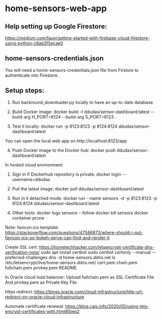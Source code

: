 # home-sensors-web-app

## Help setting up Google Firestore:
https://medium.com/faun/getting-started-with-firebase-cloud-firestore-using-python-c6ab3f5ecae0

## home-sensors-credentials.json
You will need a home-sensors-credentials.json file from Firstore to authenticate into Firestore.

## Setup steps:
1) Run backround_downloader.py locally to have an up-to-date database

2) Build Docker image:
docker build -t ddudas/sensor-dashboard:latest --build-arg H_PORT=8124 --build-arg S_PORT=8123 .

3) Test it locally:
docker run -p 8123:8123 -p 8124:8124 ddudas/sensor-dashboard:latest

You can open the local web app on http://localhost:8123/app

4) Push Docker image to the Docker hub:
docker push ddudas/sensor-dashboard:latest



In hosted cloud environment:

1) Sign in if Dockerhub repository is private:
docker login --username=ddudas

2) Pull the latest image:
docker pull ddudas/sensor-dashboard:latest

3) Run in it detached mode:
docker run --name sensors -d -p 8123:8123 -p 8124:8124 ddudas/sensor-dashboard:latest

4) Other tools:
docker logs sensors --follow
docker kill sensors
docker container prune

Note: favicon.ico template:
https://stackoverflow.com/questions/47586873/where-should-i-put-favicon-ico-so-bokeh-serve-can-find-and-render-it

Create SSL cert:
https://hometechhacker.com/letsencrypt-certificate-dns-verification-noip/
sudo apt install certbot
sudo certbot certonly --manual --preferred-challenges dns -d home-sensors.ddns.net
ls /etc/letsencrypt/live/home-sensors.ddns.net/
    cert.pem  chain.pem  fullchain.pem  privkey.pem  README

In Oracle cloud load balancer:
Upload fullchain.pem as SSL Certificate File
And privkey.pem as Private Key File

https redirect:
https://blogs.oracle.com/cloud-infrastructure/http-url-redirect-on-oracle-cloud-infrastructure

Automate certificate renewal:
https://blog.cajo.info/2020/05/using-lets-encrypt-certificates-with.html#Step2

